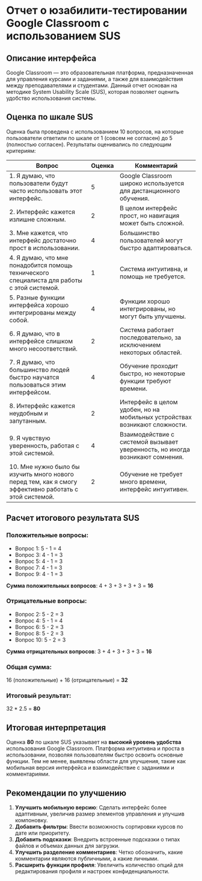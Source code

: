 # Отчет о юзабилити-тестировании Google Classroom с использованием SUS

## Описание интерфейса
Google Classroom — это образовательная платформа, предназначенная для управления курсами и заданиями, а также для взаимодействия между преподавателями и студентами. Данный отчет основан на методике System Usability Scale (SUS), которая позволяет оценить удобство использования системы.

## Оценка по шкале SUS
Оценка была проведена с использованием 10 вопросов, на которые пользователи ответили по шкале от 1 (совсем не согласен) до 5 (полностью согласен). Результаты оценивались по следующим критериям:

| Вопрос | Оценка | Комментарий |
|--------|--------|--------------|
| 1. Я думаю, что пользователи будут часто использовать этот интерфейс. | 5 | Google Classroom широко используется для дистанционного обучения. |
| 2. Интерфейс кажется излишне сложным. | 2 | В целом интерфейс прост, но навигация может быть сложной. |
| 3. Мне кажется, что интерфейс достаточно прост в использовании. | 4 | Большинство пользователей могут быстро адаптироваться. |
| 4. Я думаю, что мне понадобится помощь технического специалиста для работы с этой системой. | 1 | Система интуитивна, и помощь не требуется. |
| 5. Разные функции интерфейса хорошо интегрированы между собой. | 4 | Функции хорошо интегрированы, но могут быть улучшены. |
| 6. Я думаю, что в интерфейсе слишком много несоответствий. | 2 | Система работает последовательно, за исключением некоторых областей. |
| 7. Я думаю, что большинство людей быстро научатся пользоваться этим интерфейсом. | 4 | Обучение проходит быстро, но некоторые функции требуют времени. |
| 8. Интерфейс кажется неудобным и запутанным. | 2 | Интерфейс в целом удобен, но на мобильных устройствах возникают сложности. |
| 9. Я чувствую уверенность, работая с этой системой. | 4 | Взаимодействие с системой вызывает уверенность, но иногда возникают сомнения. |
| 10. Мне нужно было бы изучить много нового перед тем, как я смогу эффективно работать с этой системой. | 2 | Обучение не требует много времени, интерфейс интуитивен. |

## Расчет итогового результата SUS

### Положительные вопросы:
- Вопрос 1: 5 - 1 = 4
- Вопрос 3: 4 - 1 = 3
- Вопрос 5: 4 - 1 = 3
- Вопрос 7: 4 - 1 = 3
- Вопрос 9: 4 - 1 = 3

**Сумма положительных вопросов**: 4 + 3 + 3 + 3 + 3 = **16**

### Отрицательные вопросы:
- Вопрос 2: 5 - 2 = 3
- Вопрос 4: 5 - 1 = 4
- Вопрос 6: 5 - 2 = 3
- Вопрос 8: 5 - 2 = 3
- Вопрос 10: 5 - 2 = 3

**Сумма отрицательных вопросов**: 3 + 4 + 3 + 3 + 3 = **16**

### Общая сумма:
16 (положительные) + 16 (отрицательные) = **32**

### Итоговый результат:
32 * 2.5 = **80**

## Итоговая интерпретация
Оценка **80** по шкале SUS указывает на **высокий уровень удобства** использования Google Classroom. Платформа интуитивна и проста в использовании, позволяя пользователям быстро освоить основные функции. Тем не менее, выявлены области для улучшения, такие как мобильная версия интерфейса и взаимодействие с заданиями и комментариями.

## Рекомендации по улучшению
1. **Улучшить мобильную версию**: Сделать интерфейс более адаптивным, увеличив размер элементов управления и улучшив компоновку.
2. **Добавить фильтры**: Ввести возможность сортировки курсов по дате или приоритету.
3. **Добавить подсказки**: Внедрить встроенные подсказки о типах файлов и объемах данных для загрузки.
4. **Улучшить разделение комментариев**: Четко обозначить, какие комментарии являются публичными, а какие личными.
5. **Расширить функции профиля**: Увеличить количество опций для редактирования профиля и настроек конфиденциальности.

